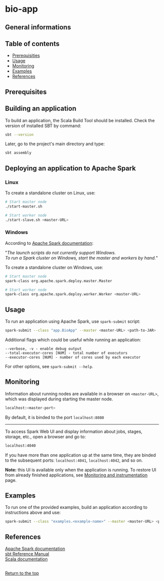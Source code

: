 # bio-app

## General informations

## Table of contents
* [Prerequisities](Prerequisites)
* [Usage](Usage)
* [Monitoring](Monitoring)
* [Examples](Examples)
* [References](References)

## Prerequisites

## Building an application

To build an application, the Scala Build Tool should be installed.
Check the version of installed SBT by command:

```bash
sbt --version
```

Later, go to the project's main directory and type: 

```bash
sbt assembly
```


## Deploying an application to Apache Spark
### Linux

To create a standalone cluster on Linux, use:
```bash
# Start master node
./start-master.sh

# Start worker node
./start-slave.sh <master-URL>
```


### Windows
According to [Apache Spark documentation](https://spark.apache.org/docs/latest/spark-standalone.html):

"_The launch scripts do not currently support Windows.<br> To run a Spark cluster on Windows, start the master and workers by hand._"

To create a standalone cluster on Windows, use:
```bash
# Start master node
spark-class org.apache.spark.deploy.master.Master

# Start worker node
spark-class org.apache.spark.deploy.worker.Worker <master-URL>
```

## Usage
To run an application using Apache Spark, use `spark-submit` script:
```bash
spark-submit --class "app.BioApp" --master <master-URL> <path-to-JAR>
```

Additional flags which could be useful while running an application:
```
--verbose, -v - enable debug output
--total-executor-cores [NUM] - total number of executors
--executor-cores [NUM] - number of cores used by each executor
```
For other options, see `spark-submit --help`.

## Monitoring

Information about running nodes are available in a browser on `<master-URL>`, which was displayed during starting the master node.
```bash
localhost:<master-port>
```
By default, it is binded to the port `localhost:8080`
____

To access Spark Web UI and display information about jobs, stages, storage, etc., open a browser and go to:
```bash
localhost:4040
```
If you have more than one application up at the same time, they are binded to the subsequent ports: `localhost:4041`, `localhost:4042`,
 and so on.

**Note:** this UI is available only when the application is running.
To restore UI from already finished applications, see [Monitoring and instrumentation](https://spark.apache.org/docs/3.0.0-preview/monitoring.html)
page.

## Examples
To run one of the provided examples, build an application according to instructions above and use:
```bash
spark-submit --class "examples.<example-name>" --master <master-URL> <path-to-JAR>
```


## References
[Apache Spark documentation](https://spark.apache.org/docs/latest/spark-standalone.html)<br>
[sbt Reference Manual](https://www.scala-sbt.org/1.x/docs/index.html)<br>
[Scala documentation](https://docs.scala-lang.org/style/scaladoc.html)


##
[Return to the top](bio-app)